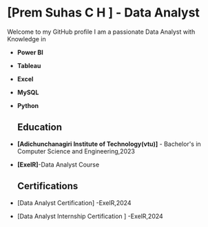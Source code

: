 # [Prem Suhas C H ] - Data Analyst


Welcome to my GitHub profile I am a passionate  Data Analyst with Knowledge in 
- **Power BI** 
- **Tableau** 
- **Excel** 
- **MySQL**
- **Python**

  ## Education
- **[Adichunchanagiri Institute of Technology(vtu)]** - Bachelor's in Computer Science and Engineering,2023
- **[ExelR]**-Data Analyst Course

  ## Certifications
- [Data Analyst Certification] -ExelR,2024
- [Data Analyst Internship Certification ] -ExelR,2024
  



